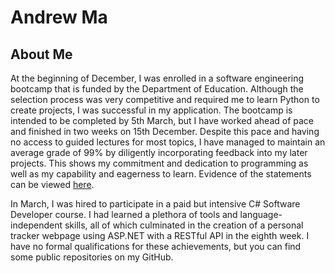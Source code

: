 # Andrew Ma

## About Me

At the beginning of December, I was enrolled in a software engineering bootcamp that is funded by the Department of Education. Although the selection process was very competitive and required me to learn Python to create projects, I was successful in my application. The bootcamp is intended to be completed by 5th March, but I have worked ahead of pace and finished in two weeks on 15th December. Despite this pace and having no access to guided lectures for most topics, I have managed to maintain an average grade of 99% by diligently incorporating feedback into my later projects. This shows my commitment and dedication to programming as well as my capability and eagerness to learn. Evidence of the statements can be viewed [here](https://www.hyperiondev.com/portfolio/119179/).

In March, I was hired to participate in a paid but intensive C# Software Developer course. I had learned a plethora of tools and language-independent skills, all of which culminated in the creation of a personal tracker webpage using ASP.NET with a RESTful API in the eighth week. I have no formal qualifications for these achievements, but you can find some public repositories on my GitHub.

